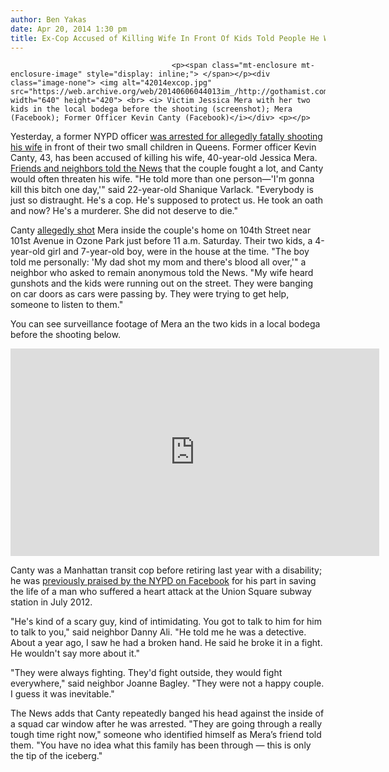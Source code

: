 ```yaml
---
author: Ben Yakas
date: Apr 20, 2014 1:30 pm
title: Ex-Cop Accused of Killing Wife In Front Of Kids Told People He Would "Kill This B**** One Day"
---
```


	
										<p><span class="mt-enclosure mt-enclosure-image" style="display: inline;"> </span></p><div class="image-none"> <img alt="42014excop.jpg" src="https://web.archive.org/web/20140606044013im_/http://gothamist.com/attachments/byakas/42014excop.jpg" width="640" height="420"> <br> <i> Victim Jessica Mera with her two kids in the local bodega before the shooting (screenshot); Mera (Facebook); Former Officer Kevin Canty (Facebook)</i></div> <p></p>

<p>Yesterday, a former NYPD officer <a href="https://web.archive.org/web/20140606044013/http://gothamist.com/2014/04/19/ex-cop_arrested_for_fatally_shootin.php">was arrested for allegedly fatally shooting his wife</a> in front of their two small children in Queens. Former officer Kevin Canty, 43, has been accused of killing his wife, 40-year-old Jessica Mera. <a href="https://web.archive.org/web/20140606044013/http://www.nydailynews.com/new-york/nyc-crime/young-woman-fatally-shot-queens-article-1.1762031">Friends and neighbors told the News</a> that the couple fought a lot, and Canty would often threaten his wife. &quot;He told more than one person&#x2014;&apos;I&apos;m gonna kill this bitch one day,&apos;&quot; said 22-year-old Shanique Varlack. &quot;Everybody is just so distraught. He&apos;s a cop. He&apos;s supposed to protect us. He took an oath and now? He&apos;s a murderer. She did not deserve to die.&quot;</p>

<p>Canty <a href="https://web.archive.org/web/20140606044013/http://newyork.cbslocal.com/2014/04/19/police-woman-found-shot-in-ozone-park-pronounced-dead-at-jamaica-hospital/">allegedly shot</a> Mera inside the couple&apos;s home on 104th Street near 101st Avenue in Ozone Park just before 11 a.m. Saturday. Their two kids, a 4-year-old girl and 7-year-old boy, were in the house at the time. &quot;The boy told me personally: &apos;My dad shot my mom and there&apos;s blood all over,&apos;&quot; a neighbor who asked to remain anonymous told the News. &quot;My wife heard gunshots and the kids were running out on the street. They were banging on car doors as cars were passing by. They were trying to get help, someone to listen to them.&quot;</p>

<p>You can see surveillance footage of Mera an the two kids in a local bodega before the shooting below.</p>

<center><iframe width="590" height="332" src="https://web.archive.org/web/20140606044013if_/http://launch.newsinc.com/?type=VideoPlayer/Single&amp;widgetId=1&amp;trackingGroup=69016&amp;siteSection=nydailynews-new-york&amp;videoId=25824388" frameborder="no" scrolling="no" noresize="" marginwidth="0" marginheight="0"></iframe></center>

<p>Canty was a Manhattan transit cop before retiring last year with a disability; he was <a href="https://web.archive.org/web/20140606044013/https://www.facebook.com/NYPD/photos/a.267916766618446.63768.262068223869967/344089329001189/?type=1&amp;theater">previously praised by the NYPD on Facebook</a> for his part in saving the life of a man who suffered a heart attack at the Union Square subway station in July 2012.</p>

<p>&quot;He&apos;s kind of a scary guy, kind of intimidating. You got to talk to him for him to talk to you,&quot; said neighbor Danny Ali. &quot;He told me he was a detective. About a year ago, I saw he had a broken hand. He said he broke it in a fight. He wouldn&apos;t say more about it.&quot; </p>

<p>&quot;They were always fighting. They&apos;d fight outside, they would fight everywhere,&quot; said neighbor Joanne Bagley. &quot;They were not a happy couple. I guess it was inevitable.&quot;</p>

<p>The News adds that Canty repeatedly banged his head against the inside of a squad car window after he was arrested. &quot;They are going through a really tough time right now,&quot; someone who identified himself as Mera&#x2019;s friend told them. &quot;You have no idea what this family has been through &#x2014; this is only the tip of the iceberg.&quot;</p>					
										
									
				